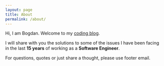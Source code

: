 ```yaml
---
layout: page
title: About
permalink: /about/
---
```


Hi, I am Bogdan. Welcome to my [coding blog][coding-blog-link].

I will share with you the solutions to some of the issues I have been facing in the last **15 years** of working as a **Software Engineer**.

For questions, quotes or just share a thought, please use footer email.


[coding-blog-link]: http://mbobby22.github.io
